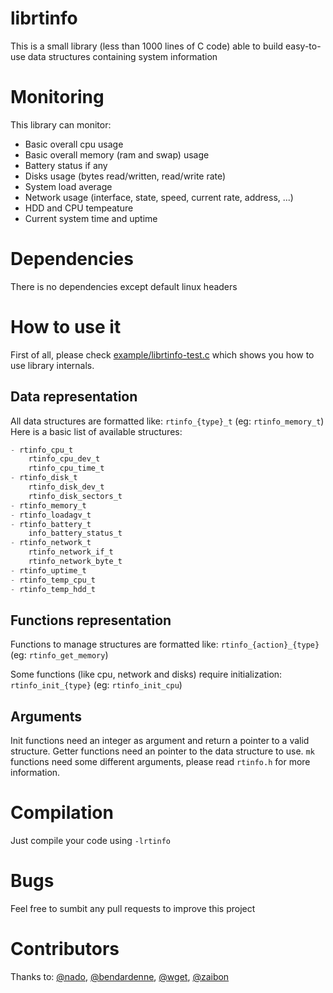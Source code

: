 # librtinfo

This is a small library (less than 1000 lines of C code) able to build easy-to-use data structures containing system information

# Monitoring

This library can monitor:
- Basic overall cpu usage
- Basic overall memory (ram and swap) usage
- Battery status if any
- Disks usage (bytes read/written, read/write rate)
- System load average
- Network usage (interface, state, speed, current rate, address, ...)
- HDD and CPU tempeature
- Current system time and uptime

# Dependencies

There is no dependencies except default linux headers

# How to use it

First of all, please check [example/librtinfo-test.c](https://github.com/maxux/librtinfo/blob/master/example/librtinfo-test.c)
which shows you how to use library internals.

## Data representation
All data structures are formatted like: `rtinfo_{type}_t` (eg: `rtinfo_memory_t`)
Here is a basic list of available structures:
```c
- rtinfo_cpu_t
    rtinfo_cpu_dev_t
    rtinfo_cpu_time_t
- rtinfo_disk_t
    rtinfo_disk_dev_t
    rtinfo_disk_sectors_t
- rtinfo_memory_t
- rtinfo_loadagv_t
- rtinfo_battery_t
    info_battery_status_t
- rtinfo_network_t
    rtinfo_network_if_t
    rtinfo_network_byte_t
- rtinfo_uptime_t
- rtinfo_temp_cpu_t
- rtinfo_temp_hdd_t
```


## Functions representation

Functions to manage structures are formatted like: `rtinfo_{action}_{type}` (eg: `rtinfo_get_memory`)

Some functions (like cpu, network and disks) require initialization: `rtinfo_init_{type}` (eg: `rtinfo_init_cpu`)

## Arguments

Init functions need an integer as argument and return a pointer to a valid structure.
Getter functions need an pointer to the data structure to use.
`mk` functions need some different arguments, please read `rtinfo.h` for more information.

# Compilation

Just compile your code using `-lrtinfo`

# Bugs

Feel free to sumbit any pull requests to improve this project

# Contributors
Thanks to:
[@nado](https://github.com/nado),
[@bendardenne](https://github.com/bendardenne),
[@wget](https://github.com/wget),
[@zaibon](https://github.com/zaibon)
